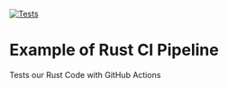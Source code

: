 [![Tests](https://github.com/nogibjj/github-actions-rust-example/actions/workflows/tests.yml/badge.svg)](https://github.com/nogibjj/github-actions-rust-example/actions/workflows/tests.yml)

# Example of Rust CI Pipeline

Tests our Rust Code with GitHub Actions
